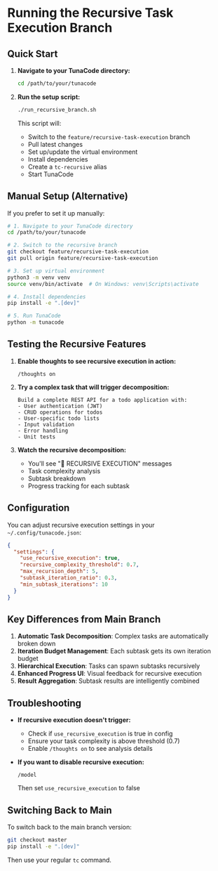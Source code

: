 # Running the Recursive Task Execution Branch

## Quick Start

1. **Navigate to your TunaCode directory:**
   ```bash
   cd /path/to/your/tunacode
   ```

2. **Run the setup script:**
   ```bash
   ./run_recursive_branch.sh
   ```

   This script will:
   - Switch to the `feature/recursive-task-execution` branch
   - Pull latest changes
   - Set up/update the virtual environment
   - Install dependencies
   - Create a `tc-recursive` alias
   - Start TunaCode

## Manual Setup (Alternative)

If you prefer to set it up manually:

```bash
# 1. Navigate to your TunaCode directory
cd /path/to/your/tunacode

# 2. Switch to the recursive branch
git checkout feature/recursive-task-execution
git pull origin feature/recursive-task-execution

# 3. Set up virtual environment
python3 -m venv venv
source venv/bin/activate  # On Windows: venv\Scripts\activate

# 4. Install dependencies
pip install -e ".[dev]"

# 5. Run TunaCode
python -m tunacode
```

## Testing the Recursive Features

1. **Enable thoughts to see recursive execution in action:**
   ```
   /thoughts on
   ```

2. **Try a complex task that will trigger decomposition:**
   ```
   Build a complete REST API for a todo application with:
   - User authentication (JWT)
   - CRUD operations for todos
   - User-specific todo lists
   - Input validation
   - Error handling
   - Unit tests
   ```

3. **Watch the recursive decomposition:**
   - You'll see "🔄 RECURSIVE EXECUTION" messages
   - Task complexity analysis
   - Subtask breakdown
   - Progress tracking for each subtask

## Configuration

You can adjust recursive execution settings in your `~/.config/tunacode.json`:

```json
{
  "settings": {
    "use_recursive_execution": true,
    "recursive_complexity_threshold": 0.7,
    "max_recursion_depth": 5,
    "subtask_iteration_ratio": 0.3,
    "min_subtask_iterations": 10
  }
}
```

## Key Differences from Main Branch

1. **Automatic Task Decomposition**: Complex tasks are automatically broken down
2. **Iteration Budget Management**: Each subtask gets its own iteration budget
3. **Hierarchical Execution**: Tasks can spawn subtasks recursively
4. **Enhanced Progress UI**: Visual feedback for recursive execution
5. **Result Aggregation**: Subtask results are intelligently combined

## Troubleshooting

- **If recursive execution doesn't trigger:**
  - Check if `use_recursive_execution` is true in config
  - Ensure your task complexity is above threshold (0.7)
  - Enable `/thoughts on` to see analysis details

- **If you want to disable recursive execution:**
  ```
  /model
  ```
  Then set `use_recursive_execution` to false

## Switching Back to Main

To switch back to the main branch version:
```bash
git checkout master
pip install -e ".[dev]"
```

Then use your regular `tc` command.